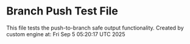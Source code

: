 # Branch Push Test File
This file tests the push-to-branch safe output functionality.
Created by custom engine at: Fri Sep  5 05:20:17 UTC 2025
